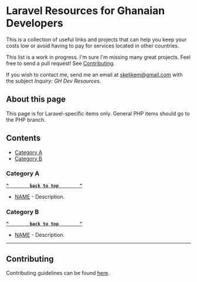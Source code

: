 # Laravel Resources for Ghanaian Developers

This is a collection of useful links and projects that can help you keep your costs low or avoid having to pay for services located in other countries.

This list is a work in progress. I'm sure I'm missing many great projects. Feel free to send a pull request! See [Contributing](#contributing).

If you wish to contact me, send me an email at [skelikem@gmail.com](mailto:skelikem@gmail.com) with the subject *Inquiry: GH Dev Resources*.

## About this page

This page is for Laravel-specific items only. General PHP items should go to the PHP branch.

## Contents

- [Category A](#cat-a)
- [Category B](#cat-b)

### Category A

**[`^        back to top        ^`](#contents)**

- [NAME](https://www.URL.com/) - Description.

### Category B

**[`^        back to top        ^`](#contents)**

- [NAME](https://www.URL.com/) - Description.

--------------------

## Contributing

Contributing guidelines can be found [here](https://github.com/eskayamadeus/gh-dev-resources/blob/master/CONTRIBUTE.md).